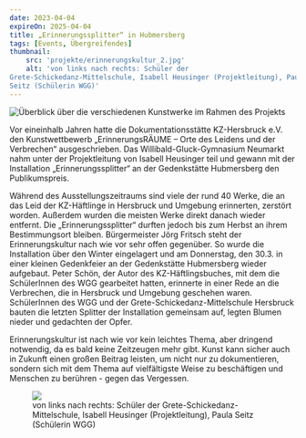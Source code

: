 ```yaml
---
date: 2023-04-04
expireOn: 2025-04-04
title: „Erinnerungssplitter“ in Hubmersberg
tags: [Events, Übergreifendes]
thumbnail: 
    src: 'projekte/erinnerungskultur_2.jpg'
    alt: 'von links nach rechts: Schüler der
Grete-Schickedanz-Mittelschule, Isabell Heusinger (Projektleitung), Paula
Seitz (Schülerin WGG)'
---
```


![Überblick über die verschiedenen Kunstwerke im Rahmen des Projekts](/images/projekte/erinnerungskultur_1.jpg)

Vor eineinhalb Jahren hatte die Dokumentationsstätte KZ-Hersbruck e.V. den Kunstwettbewerb „ErinnerungsRÄUME – Orte des Leidens und der Verbrechen“ ausgeschrieben. Das Willibald-Gluck-Gymnasium Neumarkt nahm unter der Projektleitung von Isabell Heusinger teil und gewann mit der Installation „Erinnerungssplitter“ an der Gedenkstätte Hubmersberg den Publikumspreis. 

Während des Ausstellungszeitraums sind viele der rund 40 Werke, die an das Leid der KZ-Häftlinge in Hersbruck und Umgebung erinnerten, zerstört worden. Außerdem wurden die meisten Werke direkt danach wieder entfernt. Die „Erinnerungssplitter“ durften jedoch bis zum Herbst an ihrem Bestimmungsort bleiben. Bürgermeister Jörg Fritsch steht der Erinnerungskultur nach wie vor sehr offen gegenüber. So wurde die Installation über den Winter eingelagert und am Donnerstag, den 30.3. in einer kleinen Gedenkfeier an der Gedenkstätte Hubmersberg wieder aufgebaut. Peter Schön, der Autor des KZ-Häftlingsbuches, mit dem die SchülerInnen des WGG gearbeitet hatten, erinnerte in einer Rede an die Verbrechen, die in Hersbruck und Umgebung geschehen waren. SchülerInnen des WGG und der Grete-Schickedanz-Mittelschule Hersbruck bauten die letzten Splitter der Installation gemeinsam auf, legten Blumen nieder und gedachten der Opfer. 

Erinnerungskultur ist nach wie vor kein leichtes Thema, aber dringend notwendig, da es bald keine Zeitzeugen mehr gibt. Kunst kann sicher auch in Zukunft einen großen Beitrag leisten, um nicht nur zu dokumentieren, sondern sich mit dem Thema auf vielfältigste Weise zu beschäftigen und Menschen zu berühren - gegen das Vergessen.

<figure>
<img src="/images/projekte/erinnerungskultur_12jpg"></img>
<figcaption>von links nach rechts: 
Schüler der Grete-Schickedanz-Mittelschule, Isabell Heusinger (Projektleitung), Paula Seitz (Schülerin WGG)
</figcaption>
</figure>